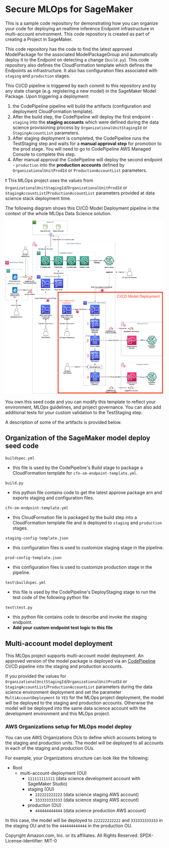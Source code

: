 # Secure MLOps for SageMaker

This is a sample code repository for demonstrating how you can organize your code for deploying an realtime inference Endpoint infrastructure in multi-account environment. This code repository is created as part of creating a Project in SageMaker. 

This code repository has the code to find the latest approved ModelPackage for the associated ModelPackageGroup and automatically deploy it to the Endpoint on detecting a change (`build.py`). This code repository also defines the CloudFormation template which defines the Endpoints as infrastructure. It also has configuration files associated with `staging` and `production` stages. 

This CI/CD pipeline is triggered by each commit to this repository and by any state change (e.g. registering a new model) in the SageMaker Model Package.
Upon triggering a deployment:
1. the CodePipeline pipeline will build the artifacts (configuration and deployment CloudFormation template). 
2. After the build step, the CodePipeline will deploy the first endpoint - `staging` into the **staging accounts** which were defined during the data science provisioning process by `OrganizationalUnitStagingId` or `StagingAccountList` parameters. 
3. After staging deployment is completed, the CodePipeline runs the TestStaging step and waits for a **manual approval step** for promotion to the prod stage. You will need to go to CodePipeline AWS Managed Console to complete this step.
4. After manual approval the CodePipeline will deploy the second endpoint - `production` into the **production accounts** defined by `OrganizationalUnitProdId` or `ProductionAccountList` parameters.

❗ This MLOps project uses the values from `OrganizationalUnitStagingId`/`OrganizationalUnitProdId` or `StagingAccountList`/`ProductionAccountList` parameters provided at data science stack deployment time. 

The following diagram shows this CI/CD Model Deployment pipeline in the context of the whole MLOps Data Science solution.

![CI/CD model deployment](img/ml-ops-architecture-model-deploy.png)

You own this seed code and you can modify this template to reflect your environment, MLOps guidelines, and project governance. You can also add additional tests for your custom validation to the TestStaging step.

A description of some of the artifacts is provided below.

## Organization of the SageMaker model deploy seed code
`buildspec.yml`
 - this file is used by the CodePipeline's Build stage to package a CloudFormation template for `cfn-sm-endpoint-template.yml`.

`build.py`
 - this python file contains code to get the latest approve package arn and exports staging and configuration files.

`cfn-sm-endpoint-template.yml`
 - this CloudFormation file is packaged by the build step into a CloudFormation template file and is deployed to `staging` and `production` stages.

`staging-config-template.json`
 - this configuration files is used to customize staging stage in the pipeline.

`prod-config-template.json`
 - this configuration files is used to customize production stage in the pipeline.

`test\buildspec.yml`
  - this file is used by the CodePipeline's DeployStaging stage to run the test code of the following python file

`test\test.py`
  - this python file contains code to describe and invoke the staging endpoint.
  - **Add your custom endpoint test logic to this file**

## Multi-account model deployment
This MLOps project supports multi-account model deployment. An approved version of the model package is deployed via an [CodePipeline](https://aws.amazon.com/codepipeline/) CI/CD pipeline into the staging and production accounts.

If you provided the values for `OrganizationalUnitStagingId`/`OrganizationalUnitProdId` or `StagingAccountList`/`ProductionAccountList` parameters during the data science environment deployment and set the parameter `MultiAccountDeployment` to `YES` for the MLOps project deployment, the model will be deployed to the staging and production accounts. Otherwise the model will be deployed into the same data science account with the development environment and this MLOps project.


### AWS Organizations setup for MLOps model deploy
You can use AWS Organizations OUs to define which accounts belong to the staging and production units.
The model will be deployed to all accounts in each of the staging and production OUs.

For example, your Organizations structure can look like the following:
+ Root
    - multi-account-deployment (OU)
        * `111111111111` (data science development account with SageMaker Studio)
        * staging (OU)
            * `222222222222` (data science staging AWS account)
            * `333333333333` (data science staging AWS account)
        * production (OU)
            * `444444444444` (data science production AWS account)

In this case, the model will be deployed to `222222222222` and `333333333333` in the staging OU and to the `444444444444` in the production OU.

Copyright Amazon.com, Inc. or its affiliates. All Rights Reserved.
SPDX-License-Identifier: MIT-0